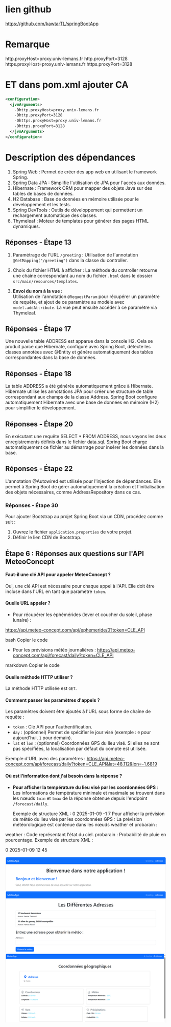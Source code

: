 # lien github

https://github.com/kawtarTL/springBootApp

# Remarque
http.proxyHost=proxy.univ-lemans.fr
http.proxyPort=3128
https.proxyHost=proxy.univ-lemans.fr
https.proxyPort=3128

# ET dans pom.xml ajouter CA 
```xml
<configuration>
  <jvmArguments>
    -Dhttp.proxyHost=proxy.univ-lemans.fr
    -Dhttp.proxyPort=3128
    -Dhttps.proxyHost=proxy.univ-lemans.fr
    -Dhttps.proxyPort=3128
  </jvmArguments>
</configuration>
```





# Description des dépendances

1. Spring Web : Permet de créer des app web en utilisant le framework Spring.
2. Spring Data JPA : Simplifie l'utilisation de JPA pour l'accès aux données.
3. Hibernate : Framework ORM pour mapper des objets Java sur des tables de bases de données.
4. H2 Database : Base de données en mémoire utilisée pour le développement et les tests.
5. Spring DevTools : Outils de développement qui permettent un rechargement automatique des classes.
6. Thymeleaf : Moteur de templates pour générer des pages HTML dynamiques.

## Réponses - Étape 13

1. Paramétrage de l'URL `/greeting` : 
   Utilisation de l'annotation `@GetMapping("/greeting")` dans la classe du controller.

2. Choix du fichier HTML à afficher : 
   La méthode du controller retourne une chaîne correspondant au nom du fichier `.html` dans le dossier `src/main/resources/templates`.

3. **Envoi du nom à la vue :**  
   Utilisation de l'annotation `@RequestParam` pour récupérer un paramètre de requête, et ajout de ce paramètre au modèle avec `model.addAttribute`. La vue peut ensuite accéder à ce paramètre via Thymeleaf.

## Réponses - Étape 17

Une nouvelle table ADDRESS est apparue dans la console H2. Cela se produit parce que Hibernate, configuré avec Spring Boot, détecte les classes annotées avec @Entity et génère automatiquement des tables correspondantes dans la base de données.

## Réponses - Étape 18

La table ADDRESS a été générée automatiquement grâce à Hibernate. Hibernate utilise les annotations JPA pour créer une structure de table correspondant aux champs de la classe Address. Spring Boot configure automatiquement Hibernate avec une base de données en mémoire (H2) pour simplifier le développement.

## Réponses - Étape 20

En exécutant une requête SELECT * FROM ADDRESS, nous voyons les deux enregistrements définis dans le fichier data.sql. Spring Boot charge automatiquement ce fichier au démarrage pour insérer les données dans la base.

## Réponses - Étape 22

L'annotation @Autowired est utilisée pour l'injection de dépendances. Elle permet à Spring Boot de gérer automatiquement la création et l'initialisation des objets nécessaires, comme AddressRepository dans ce cas.

### Réponses - Étape 30

Pour ajouter Bootstrap au projet Spring Boot via un CDN, procédez comme suit :

1. Ouvrez le fichier `application.properties` de votre projet.
2. Définir le lien CDN de Bootstrap.

## Étape 6 : Réponses aux questions sur l'API MeteoConcept

#### Faut-il une clé API pour appeler MeteoConcept ?
Oui, une clé API est nécessaire pour chaque appel à l'API. Elle doit être incluse dans l'URL en tant que paramètre `token`.

#### Quelle URL appeler ?
- Pour récupérer les éphémérides (lever et coucher du soleil, phase lunaire) :

https://api.meteo-concept.com/api/ephemeride/0?token=CLE_API

bash
Copier le code
- Pour les prévisions météo journalières :
  https://api.meteo-concept.com/api/forecast/daily?token=CLE_API

markdown
Copier le code

#### Quelle méthode HTTP utiliser ?
La méthode HTTP utilisée est `GET`.

#### Comment passer les paramètres d'appels ?
Les paramètres doivent être ajoutés à l'URL sous forme de chaîne de requête :
- `token` : Clé API pour l'authentification.
- `day` : (optionnel) Permet de spécifier le jour visé (exemple : `0` pour aujourd'hui, `1` pour demain).
- `lat` et `lon` : (optionnel) Coordonnées GPS du lieu visé. Si elles ne sont pas spécifiées, la localisation par défaut du compte est utilisée.

Exemple d'URL avec des paramètres :
https://api.meteo-concept.com/api/forecast/daily?token=CLE_API&lat=48.112&lon=-1.6819


#### Où est l'information dont j'ai besoin dans la réponse ?
- **Pour afficher la température du lieu visé par les coordonnées GPS** :
  Les informations de température minimale et maximale se trouvent dans les nœuds `tmin` et `tmax` de la réponse obtenue depuis l'endpoint `/forecast/daily`.

  Exemple de structure XML :
  <response>
      <forecast>
          <day>0</day>
          <datetime>2025-01-09</datetime>
          <tmin>-1</tmin>
          <tmax>7</tmax>
      </forecast>
  </response>
Pour afficher la prévision de météo du lieu visé par les coordonnées GPS : La prévision météorologique est contenue dans les nœuds weather et probarain :

weather : Code représentant l'état du ciel.
probarain : Probabilité de pluie en pourcentage.
Exemple de structure XML :

<response>
   <forecast>
      <day>0</day>
      <datetime>2025-01-09</datetime>
      <weather>12</weather>
      <probarain>45</probarain>
   </forecast>
</response>

![img.png](img.png)
![img_1.png](img_1.png)
![img_2.png](img_2.png)
